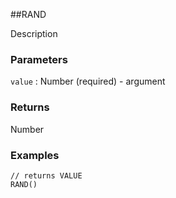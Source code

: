 ##RAND

Description

### Parameters
`value` : Number (required) - argument

### Returns
Number

### Examples
```
// returns VALUE
RAND()
```